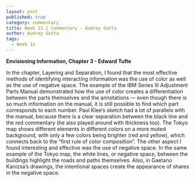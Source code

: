 ```yaml
---
layout: post
published: true
category: commentary
title: Week 13.1 Commentary - Audrey Gatta
author: Audrey Gatta
tags:
  - Week 12
---
```

**Envisioning Information, Chapter 3 - Edward Tufte**

In the chapter, Layering and Separation, I found that the most effective methods of identifying interacting information was the use of color as well as the use of negative space. The example of the IBM Series III Adjustment Parts Manual demonstrated how the use of color creates a differentiation between the parts themselves and the annotations — even though there is so much information on the manual, it is still possible to find which part corresponds to each number. Paul Klee’s sketch had a lot of parallels with the manual, because there is a clear separation between the black line and the red commentary (he also played around with thickness too). The Tokyo map shows different elements in different colors on a more muted background, with only a few colors being brighter (red and yellow), which connects back to the “first rule of color composition”. The other aspect I found interesting and effective was the use of negative space. In the same example of the Tokyo map, the white lines, or negative space, between the buildings highlight the roads and paths themselves. Also, in Gaetano Kanizsa’s drawings, the intentional spaces create the appearance of shares in the negative space. 
